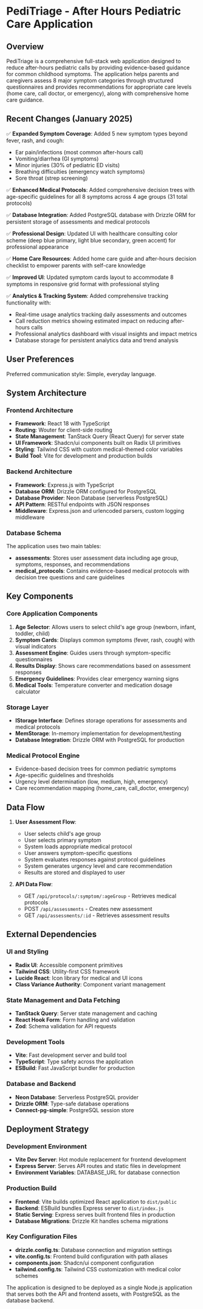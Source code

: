 # PediTriage - After Hours Pediatric Care Application

## Overview

PediTriage is a comprehensive full-stack web application designed to reduce after-hours pediatric calls by providing evidence-based guidance for common childhood symptoms. The application helps parents and caregivers assess 8 major symptom categories through structured questionnaires and provides recommendations for appropriate care levels (home care, call doctor, or emergency), along with comprehensive home care guidance.

## Recent Changes (January 2025)

✅ **Expanded Symptom Coverage**: Added 5 new symptom types beyond fever, rash, and cough:
- Ear pain/infections (most common after-hours call)
- Vomiting/diarrhea (GI symptoms) 
- Minor injuries (30% of pediatric ED visits)
- Breathing difficulties (emergency watch symptoms)
- Sore throat (strep screening)

✅ **Enhanced Medical Protocols**: Added comprehensive decision trees with age-specific guidelines for all 8 symptoms across 4 age groups (31 total protocols)

✅ **Database Integration**: Added PostgreSQL database with Drizzle ORM for persistent storage of assessments and medical protocols

✅ **Professional Design**: Updated UI with healthcare consulting color scheme (deep blue primary, light blue secondary, green accent) for professional appearance

✅ **Home Care Resources**: Added home care guide and after-hours decision checklist to empower parents with self-care knowledge

✅ **Improved UI**: Updated symptom cards layout to accommodate 8 symptoms in responsive grid format with professional styling

✅ **Analytics & Tracking System**: Added comprehensive tracking functionality with:
- Real-time usage analytics tracking daily assessments and outcomes
- Call reduction metrics showing estimated impact on reducing after-hours calls 
- Professional analytics dashboard with visual insights and impact metrics
- Database storage for persistent analytics data and trend analysis

## User Preferences

Preferred communication style: Simple, everyday language.

## System Architecture

### Frontend Architecture
- **Framework**: React 18 with TypeScript
- **Routing**: Wouter for client-side routing
- **State Management**: TanStack Query (React Query) for server state
- **UI Framework**: Shadcn/ui components built on Radix UI primitives
- **Styling**: Tailwind CSS with custom medical-themed color variables
- **Build Tool**: Vite for development and production builds

### Backend Architecture
- **Framework**: Express.js with TypeScript
- **Database ORM**: Drizzle ORM configured for PostgreSQL
- **Database Provider**: Neon Database (serverless PostgreSQL)
- **API Pattern**: RESTful endpoints with JSON responses
- **Middleware**: Express.json and urlencoded parsers, custom logging middleware

### Database Schema
The application uses two main tables:
- **assessments**: Stores user assessment data including age group, symptoms, responses, and recommendations
- **medical_protocols**: Contains evidence-based medical protocols with decision tree questions and care guidelines

## Key Components

### Core Application Components
1. **Age Selector**: Allows users to select child's age group (newborn, infant, toddler, child)
2. **Symptom Cards**: Displays common symptoms (fever, rash, cough) with visual indicators
3. **Assessment Engine**: Guides users through symptom-specific questionnaires
4. **Results Display**: Shows care recommendations based on assessment responses
5. **Emergency Guidelines**: Provides clear emergency warning signs
6. **Medical Tools**: Temperature converter and medication dosage calculator

### Storage Layer
- **IStorage Interface**: Defines storage operations for assessments and medical protocols
- **MemStorage**: In-memory implementation for development/testing
- **Database Integration**: Drizzle ORM with PostgreSQL for production

### Medical Protocol Engine
- Evidence-based decision trees for common pediatric symptoms
- Age-specific guidelines and thresholds
- Urgency level determination (low, medium, high, emergency)
- Care recommendation mapping (home_care, call_doctor, emergency)

## Data Flow

1. **User Assessment Flow**:
   - User selects child's age group
   - User selects primary symptom
   - System loads appropriate medical protocol
   - User answers symptom-specific questions
   - System evaluates responses against protocol guidelines
   - System generates urgency level and care recommendation
   - Results are stored and displayed to user

2. **API Data Flow**:
   - GET `/api/protocols/:symptom/:ageGroup` - Retrieves medical protocols
   - POST `/api/assessments` - Creates new assessment
   - GET `/api/assessments/:id` - Retrieves assessment results

## External Dependencies

### UI and Styling
- **Radix UI**: Accessible component primitives
- **Tailwind CSS**: Utility-first CSS framework
- **Lucide React**: Icon library for medical and UI icons
- **Class Variance Authority**: Component variant management

### State Management and Data Fetching
- **TanStack Query**: Server state management and caching
- **React Hook Form**: Form handling and validation
- **Zod**: Schema validation for API requests

### Development Tools
- **Vite**: Fast development server and build tool
- **TypeScript**: Type safety across the application
- **ESBuild**: Fast JavaScript bundler for production

### Database and Backend
- **Neon Database**: Serverless PostgreSQL provider
- **Drizzle ORM**: Type-safe database operations
- **Connect-pg-simple**: PostgreSQL session store

## Deployment Strategy

### Development Environment
- **Vite Dev Server**: Hot module replacement for frontend development
- **Express Server**: Serves API routes and static files in development
- **Environment Variables**: DATABASE_URL for database connection

### Production Build
- **Frontend**: Vite builds optimized React application to `dist/public`
- **Backend**: ESBuild bundles Express server to `dist/index.js`
- **Static Serving**: Express serves built frontend files in production
- **Database Migrations**: Drizzle Kit handles schema migrations

### Key Configuration Files
- **drizzle.config.ts**: Database connection and migration settings
- **vite.config.ts**: Frontend build configuration with path aliases
- **components.json**: Shadcn/ui component configuration
- **tailwind.config.ts**: Tailwind CSS customization with medical color schemes

The application is designed to be deployed as a single Node.js application that serves both the API and frontend assets, with PostgreSQL as the database backend.